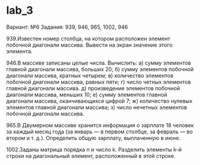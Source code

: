 # lab_3
Вариант: №6
Задания: 939, 946, 965, 1002, 946

939.Известен номер столбца, на котором расположен элемент побочной диагонали массива. Вывести на экран значение этого элемента.

946.В массиве записаны целые числа. Вычислить:
а) сумму элементов главной диагонали массива, больших 20;
б) сумму элементов побочной диагонали массива, кратных четырем;
в) количество элементов побочной диагонали массива, равных пяти;
г) число четных элементов главной диагонали массива.
д) произведение элементов побочной диагонали массива, меньших 10;
е) сумму элементов главной диагонали массива, оканчивающихся цифрой 7;
ж) количество нулевых элементов главной диагонали массива;
з) число нечетных элементов побочной диагонали массива.

965.В Двумерном массиве хранится информация о зарплате 18 человек за каждый месяц года (за январь — в первом столбце, за февраль — во втором и т. д.). Определить общую зарплату, выплаченную в июне.

1002.Заданы матрица порядка n и число k. Разделить элементы k-й строки на диагональный элемент, расположенный в этой строке.
